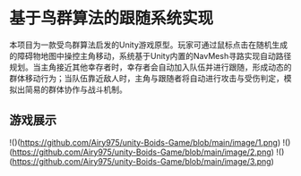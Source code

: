 # 基于鸟群算法的跟随系统实现
本项目为一款受鸟群算法启发的Unity游戏原型。玩家可通过鼠标点击在随机生成的障碍物地图中操控主角移动，系统基于Unity内置的NavMesh寻路实现自动路径规划。当主角接近其他幸存者时，幸存者会自动加入队伍并进行跟随，形成动态的群体移动行为；当队伍靠近敌人时，主角与跟随者将自动进行攻击与受伤判定，模拟出简易的群体协作与战斗机制。

## 游戏展示
!()(https://github.com/Airy975/unity-Boids-Game/blob/main/image/1.png)
!()(https://github.com/Airy975/unity-Boids-Game/blob/main/image/2.png)
!()(https://github.com/Airy975/unity-Boids-Game/blob/main/image/3.png)